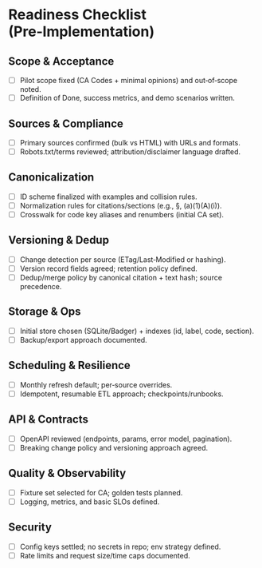 # Readiness Checklist (Pre‑Implementation)

## Scope & Acceptance
- [ ] Pilot scope fixed (CA Codes + minimal opinions) and out‑of‑scope noted.
- [ ] Definition of Done, success metrics, and demo scenarios written.

## Sources & Compliance
- [ ] Primary sources confirmed (bulk vs HTML) with URLs and formats.
- [ ] Robots.txt/terms reviewed; attribution/disclaimer language drafted.

## Canonicalization
- [ ] ID scheme finalized with examples and collision rules.
- [ ] Normalization rules for citations/sections (e.g., §, (a)(1)(A)(i)).
- [ ] Crosswalk for code key aliases and renumbers (initial CA set).

## Versioning & Dedup
- [ ] Change detection per source (ETag/Last‑Modified or hashing).
- [ ] Version record fields agreed; retention policy defined.
- [ ] Dedup/merge policy by canonical citation + text hash; source precedence.

## Storage & Ops
- [ ] Initial store chosen (SQLite/Badger) + indexes (id, label, code, section).
- [ ] Backup/export approach documented.

## Scheduling & Resilience
- [ ] Monthly refresh default; per‑source overrides.
- [ ] Idempotent, resumable ETL approach; checkpoints/runbooks.

## API & Contracts
- [ ] OpenAPI reviewed (endpoints, params, error model, pagination).
- [ ] Breaking change policy and versioning approach agreed.

## Quality & Observability
- [ ] Fixture set selected for CA; golden tests planned.
- [ ] Logging, metrics, and basic SLOs defined.

## Security
- [ ] Config keys settled; no secrets in repo; env strategy defined.
- [ ] Rate limits and request size/time caps documented.

